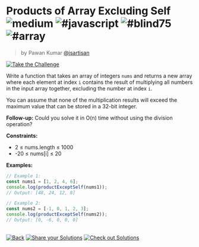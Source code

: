 <!--info-header-start--><h1>Products of Array Excluding Self <img src="https://img.shields.io/badge/-medium-d9901a" alt="medium"/> <img src="https://img.shields.io/badge/-%23javascript-999" alt="#javascript"/> <img src="https://img.shields.io/badge/-%23blind75-999" alt="#blind75"/> <img src="https://img.shields.io/badge/-%23array-999" alt="#array"/></h1><blockquote><p>by Pawan Kumar <a href="https://github.com/jsartisan" target="_blank">@jsartisan</a></p></blockquote><p><a href="https://frontend-challenges.com/challenges/199-products-of-array-excluding-self" target="_blank"><img src="https://img.shields.io/badge/-Take%20the%20Challenge-0d99ff?logo=javascript&logoColor=white" alt="Take the Challenge"/></a> </p><!--info-header-end-->

Write a function that takes an array of integers `nums` and returns a new array where each element at index `i` contains the result of multiplying all numbers in the input array together, excluding the number at index `i`.

You can assume that none of the multiplication results will exceed the maximum value that can be stored in a 32-bit integer.

**Follow-up:** Could you solve it in O(n) time without using the division operation?

**Constraints:**
- 2 ≤ nums.length ≤ 1000
- -20 ≤ nums[i] ≤ 20

**Examples:**

```typescript
// Example 1:
const nums1 = [1, 2, 4, 6];
console.log(productExceptSelf(nums1));
// Output: [48, 24, 12, 8]

// Example 2:
const nums2 = [-1, 0, 1, 2, 3];
console.log(productExceptSelf(nums2));
// Output: [0, -6, 0, 0, 0]
```


<!--info-footer-start--><br><a href="../../README.md" target="_blank"><img src="https://img.shields.io/badge/-Back-grey" alt="Back"/></a> <a href="https://github.com/jsartisan/frontend-challenges/issues/new?template=answer.md&labels=answer,199,undefined&title=199%20-%20Products%20of%20Array%20Excluding%20Self%20-%20undefined&body=" target="_blank"><img src="https://img.shields.io/badge/-Share%20your%20Solutions-teal" alt="Share your Solutions"/></a> <a href="https://github.com/jsartisan/frontend-challenges/issues?q=label%3A199+label%3Aanswer+sort%3Areactions-%2B1-desc" target="_blank"><img src="https://img.shields.io/badge/-Check%20out%20Solutions-de5a77?logo=awesome-lists&logoColor=white" alt="Check out Solutions"/></a> <!--info-footer-end-->